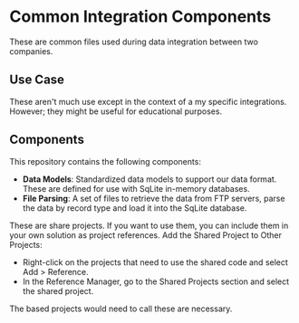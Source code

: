 # Common Integration Components
These are common files used during data integration between two companies.

## Use Case
These aren't much use except in the context of a my specific integrations.  However; they might be useful for educational purposes.

## Components
This repository contains the following components:
- **Data Models**: Standardized data models to support our data format.  These are defined for use with SqLite in-memory databases.
- **File Parsing**: A set of files to retrieve the data from FTP servers, parse the data by record type and load it into the SqLite database.

These are share projects.  If you want to use them, you can include them in your own solution as project references. Add the Shared Project to Other Projects:
- Right-click on the projects that need to use the shared code and select Add > Reference.
- In the Reference Manager, go to the Shared Projects section and select the shared project.

The based projects would need to call these are necessary.

